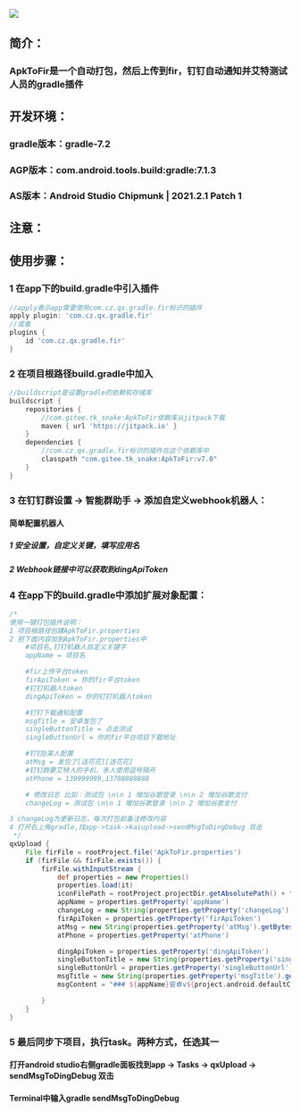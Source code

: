 [![](https://jitpack.io/v/com.gitee.tk_snake/ApkToFir.svg)](https://jitpack.io/#com.gitee.tk_snake/ApkToFir)
## 简介：
### ApkToFir是一个自动打包，然后上传到fir，钉钉自动通知并艾特测试人员的gradle插件

## 开发环境：
### gradle版本：gradle-7.2
### AGP版本：com.android.tools.build:gradle:7.1.3
### AS版本：Android Studio Chipmunk | 2021.2.1 Patch 1

## 注意：


## 使用步骤：
### 1 在app下的build.gradle中引入插件
```groovy
//apply表示app需要使用com.cz.qx.gradle.fir标识的插件
apply plugin: 'com.cz.qx.gradle.fir'
//或者
plugins {
    id 'com.cz.qx.gradle.fir'
}
```

### 2 在项目根路径build.gradle中加入
```groovy
//buildscript是设置gradle的依赖和存储库
buildscript {
    repositories {
        //com.gitee.tk_snake:ApkToFir依赖库从jitpack下载
        maven { url 'https://jitpack.io' }
    }
    dependencies {
        //com.cz.qx.gradle.fir标识的插件在这个依赖库中
        classpath "com.gitee.tk_snake:ApkToFir:v7.0"
    }
}
```

### 3 在钉钉群设置 -> 智能群助手 -> 添加自定义webhook机器人：
#### 简单配置机器人
##### 1 安全设置，自定义关键，填写应用名
##### 2 Webhook链接中可以获取到dingApiToken

### 4 在app下的build.gradle中添加扩展对象配置：
```groovy
/*
使用一键打包插件说明：
1 项目根路径创建ApkToFir.properties
2 把下面内容加到ApkToFir.properties中
    #项目名,钉钉机器人自定义关键字
    appName = 项目名

    #fir上传平台token
    firApiToken = 你的fir平台token
    #钉钉机器人token
    dingApiToken = 你的钉钉机器人token

    #钉钉下载通知配置
    msgTitle = 安卓发包了
    singleButtonTitle = 点击测试
    singleButtonUrl = 你的fir平台项目下载地址

    #钉钉@某人配置
    atMsg = 发包了[送花花][送花花]
    #钉钉群要艾特人的手机，多人使用逗号隔开
    atPhone = 139999999,13788888888

    # 修改日志 比如：测试包 \n\n 1 增加谷歌登录 \n\n 2 增加谷歌支付
    changeLog = 测试包 \n\n 1 增加谷歌登录 \n\n 2 增加谷歌支付

3 changeLog为更新日志，每次打包前备注修改内容
4 打开右上角gradle,找app->task->kaiupload->sendMsgToDingDebug 双击
 */
qxUpload {
    File firFile = rootProject.file('ApkToFir.properties')
    if (firFile && firFile.exists()) {
        firFile.withInputStream {
            def properties = new Properties()
            properties.load(it)
            iconFilePath = rootProject.projectDir.getAbsolutePath() + "/app/src/main/res/mipmap-xhdpi/ic_launcher.png"
            appName = properties.getProperty('appName')
            changeLog = new String(properties.getProperty('changeLog').getBytes("ISO8859-1"), "utf-8")
            firApiToken = properties.getProperty('firApiToken')
            atMsg = new String(properties.getProperty('atMsg').getBytes("ISO8859-1"), "utf-8")
            atPhone = properties.getProperty('atPhone')

            dingApiToken = properties.getProperty('dingApiToken')
            singleButtonTitle = new String(properties.getProperty('singleButtonTitle').getBytes("ISO8859-1"), "utf-8")
            singleButtonUrl = properties.getProperty('singleButtonUrl')
            msgTitle = new String(properties.getProperty('msgTitle').getBytes("ISO8859-1"), "utf-8")
            msgContent = "### ${appName}安卓v${project.android.defaultConfig.versionName}发布 \n\n 日志：\n\n ${changeLog} \n\n [下载地址](${singleButtonUrl})"

        }
    }
}
```

### 5 最后同步下项目，执行task。两种方式，任选其一
#### 打开android studio右侧gradle面板找到app -> Tasks -> qxUpload -> sendMsgToDingDebug 双击
#### Terminal中输入gradle sendMsgToDingDebug

